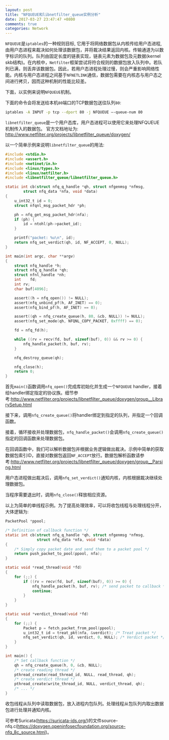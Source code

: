 ```yaml
---
layout: post
title: "NFQUEUE和libnetfilter_queue实例分析"
date: 2017-03-27 23:47:47 +0800
comments: true
categories: Network 
---
```

`NFQUEUE`是`iptables`的一种规则目标, 它用于将网络数据包从内核传给用户态进程, 由用户态进程来裁决如何处理该数据包，并将裁决结果返回内核。传输通道为以数字标识的队列。队列由固定长度的链表实现，链表元素为数据包及元数据(kernel skb结构)。在内核中，`Netfilter`框架尝试将符合规则的数据包放入队列中。若队列已满，则丢弃该数据包。因此，若用户态进程处理过慢，则会严重影响网络性能。内核与用户态进程之间基于`NFNETLINK`通信，数据包需要在内核态与用户态之间进行拷贝，因而这种机制的性能比较差。

下面，以实例来说明`NFQUEUE`机制。

下面的命令会将发送给本机`80`端口的TCP数据包送往队列`80`:
```bash
iptables -A INPUT -p tcp --dport 80 -j NFQUEUE —-queue-num 80
```

<!--more-->

`libnetfilter_queue`是一个用户态库，用户态进程可以使用它来处理NFQUEUE机制传入的数据包。
官方文档地址为: http://www.netfilter.org/projects/libnetfilter_queue/doxygen/

以一个简单示例来说明`libnetfilter_queue`的用法:

```c
#include <stdio.h>
#include <assert.h>
#include <netinet/in.h>
#include <linux/types.h>
#include <linux/netfilter.h>
#include <libnetfilter_queue/libnetfilter_queue.h>

static int cb(struct nfq_q_handle *qh, struct nfgenmsg *nfmsg,
        struct nfq_data *nfa, void *data)
{
    u_int32_t id = 0;
    struct nfqnl_msg_packet_hdr *ph;

    ph = nfq_get_msg_packet_hdr(nfa);
    if (ph) {
        id = ntohl(ph->packet_id);
    }

    printf("packet: %u\n", id);
    return nfq_set_verdict(qh, id, NF_ACCEPT, 0, NULL);
}

int main(int argc, char **argv)
{
    struct nfq_handle *h;
    struct nfq_q_handle *qh;
    struct nfnl_handle *nh;
    int    fd;
    int rv;
    char buf[4096];

    assert((h = nfq_open()) != NULL);
    assert(nfq_unbind_pf(h, AF_INET) == 0);
    assert(nfq_bind_pf(h, AF_INET) == 0);

    assert((qh = nfq_create_queue(h, 80, &cb, NULL)) != NULL);
    assert(nfq_set_mode(qh, NFQNL_COPY_PACKET, 0xffff) == 0);

    fd = nfq_fd(h);

    while ((rv = recv(fd, buf, sizeof(buf), 0)) && rv >= 0) {
        nfq_handle_packet(h, buf, rv);
    }

    nfq_destroy_queue(qh);

    nfq_close(h);
    return 0;
}
```

首先`main()`函数调用`nfq_open()`完成库初始化并生成一个`NFQUEUE` handler，接着给handler绑定指定的协议族。细节参考:http://www.netfilter.org/projects/libnetfilter_queue/doxygen/group__LibrarySetup.html

接下来，调用`nfq_create_queue()`将handler绑定到指定的队列，并指定一个回调函数。

接着，循环接收并处理数据包，`nfq_handle_packet()`会调用`nfq_create_queue()`指定的回调函数来处理数据包。

在回调函数中，我们可以解析数据包并根据业务逻辑做出裁决。示例中简单的获取数据包索引ID，直接对数据包返回`NF_ACCEPT`放行。数据包解析函数请参考:http://www.netfilter.org/projects/libnetfilter_queue/doxygen/group__Parsing.html

用户态进程做出裁决后，调用`nfq_set_verdict()`通知内核，内核根据裁决继续处理数据包。

当程序需要退出时，调用`nfq_close()`释放相应资源。

以上为简单的单线程示例。为了提高处理效率，可以将收包线程与处理线程分开，大体逻辑为:
```c
PacketPool *ppool;

/* Definition of callback function */
static int cb(struct nfq_q_handle *qh, struct nfgenmsg *nfmsg,
              struct nfq_data *nfa, void *data)
{
    /* Simply copy packet date and send them to a packet pool */
    return push_packet_to_pool(ppool, nfa);
}

static void *read_thread(void *fd)
{
    for (;;) {
        if ((rv = recv(fd, buf, sizeof(buf), 0)) >= 0) {
            nfq_handle_packet(h, buf, rv); /* send packet to callback */
            continue;
        }
    }
}

static void *verdict_thread(void *fd)
{
    for (;;) {
        Packet p = fetch_packet_from_pool(ppool);
        u_int32_t id = treat_pkt(nfa, &verdict); /* Treat packet */
        nfq_set_verdict(qh, id, verdict, 0, NULL); /* Verdict packet */
    }
}

int main() {
    /* Set callback function */
    qh = nfq_create_queue(h, 0, &cb, NULL);
    /* create reading thread */
    pthread_create(read_thread_id, NULL, read_thread, qh);
    /* create verdict thread */
    pthread_create(write_thread_id, NULL, verdict_thread, qh);
    /* ... */
}
```
收包线程从队列中读取数据包，放入进程内包队列。处理线程从包队列内取出数据包进行处理并通知内核。

可参考Suricata(https://suricata-ids.org/)的文件source-nfq.c(https://doxygen.openinfosecfoundation.org/source-nfq_8c_source.html)。

